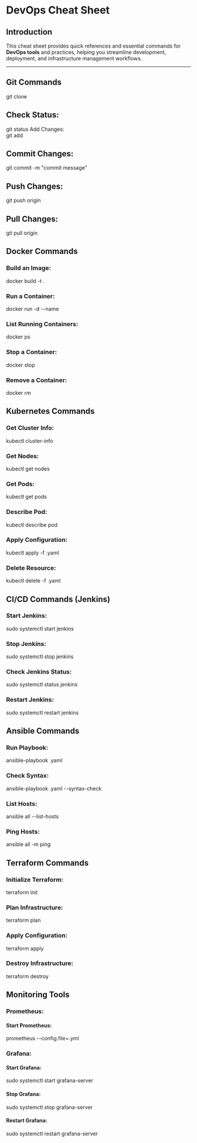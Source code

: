 # DevOps Cheat Sheet

## Introduction
This cheat sheet provides quick references and essential commands for **DevOps tools** and practices, helping you streamline development, deployment, and infrastructure management workflows.

---

## Git Commands


  git clone <repository-url>

## Check Status:  
git status
Add Changes:  
git add <file-name>
## Commit Changes:  
git commit -m "commit message"
## Push Changes:  
git push origin <branch-name>
## Pull Changes:  
git pull origin <branch-name>


## Docker Commands
### Build an Image:  
docker build -t <image-name> .
### Run a Container:  
docker run -d --name <container-name> <image-name>
### List Running Containers:  
docker ps
### Stop a Container:  
docker stop <container-name>
### Remove a Container:  
docker rm <container-name>


## Kubernetes Commands
### Get Cluster Info:  
kubectl cluster-info
### Get Nodes:  
kubectl get nodes
### Get Pods:  
kubectl get pods
### Describe Pod:  
kubectl describe pod <pod-name>
### Apply Configuration:  
kubectl apply -f <config-file>.yaml
### Delete Resource:  
kubectl delete -f <config-file>.yaml

## CI/CD Commands (Jenkins)
### Start Jenkins:  
sudo systemctl start jenkins
### Stop Jenkins:  
sudo systemctl stop jenkins
### Check Jenkins Status:  
sudo systemctl status jenkins
### Restart Jenkins:  
sudo systemctl restart jenkins


## Ansible Commands
### Run Playbook:  
ansible-playbook <playbook-name>.yaml
### Check Syntax:  
ansible-playbook <playbook-name>.yaml --syntax-check
### List Hosts:  
ansible all --list-hosts
### Ping Hosts:  
ansible all -m ping


## Terraform Commands
### Initialize Terraform:  
terraform init
### Plan Infrastructure:  
terraform plan
### Apply Configuration:  
terraform apply
### Destroy Infrastructure:  
terraform destroy


## Monitoring Tools
### Prometheus:  
#### Start Prometheus:
prometheus --config.file=<config-file>.yml
### Grafana:  
#### Start Grafana:  
sudo systemctl start grafana-server
#### Stop Grafana:  
sudo systemctl stop grafana-server
#### Restart Grafana:  
sudo systemctl restart grafana-server
